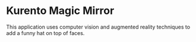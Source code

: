 # Kurento Magic Mirror

This application uses computer vision and augmented reality techniques to add a funny hat on top of faces.
